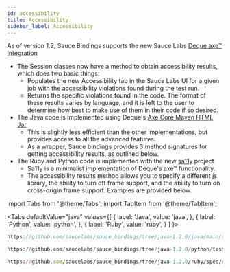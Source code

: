 ```yaml
---
id: accessibility
title: Accessibility
sidebar_label: Accessibility
---
```


As of version 1.2, Sauce Bindings supports the new Sauce Labs 
[Deque axe™ Integration](https://docs.saucelabs.com/basics/integrations/deque/index.html)

* The Session classes now have a method to obtain accessibility results, which does two basic things:
    * Populates the new Accessibility tab in the Sauce Labs UI for a given job 
      with the accessibility violations found during the test run.
    * Returns the specific violations found in the code. The format of these results varies by language, and it is left to the user 
      to determine how best to make use of them in their code if so desired.
* The Java code is implemented using Deque's [Axe Core Maven HTML Jar](https://github.com/dequelabs/axe-core-maven-html)
    * This is slightly less efficient than the other implementations, but provides access to all the advanced features.
    * As a wrapper, Sauce bindings provides 3 method signatures for getting accessibility results, as outlined below.
* The Ruby and Python code is implemented with the new [sa11y](https://github.com/saucelabs/sa11y) project
    * Sa11y is a minimalist implementation of Deque's axe™ functionality.
    * The accessibility results method allows you to specify a different js library, the ability to turn off frame support,
      and the ability to turn on cross-origin frame support. Examples are provided below.

import Tabs from '@theme/Tabs';
import TabItem from '@theme/TabItem';

<Tabs
defaultValue="java"
values={[
{ label: 'Java', value: 'java', },
{ label: 'Python', value: 'python', },
{ label: 'Ruby', value: 'ruby', }
]
}>

<TabItem value="java">

```java reference
https://github.com/saucelabs/sauce_bindings/tree/java-1.2.0/java/main/src/main/java/com/saucelabs/saucebindings/examples/AccessibilityTest.java
```

</TabItem>
<TabItem value="python">

```python reference
https://github.com/saucelabs/sauce_bindings/tree/java-1.2.0/python/tests/examples/test_accessibility.py
```

</TabItem>
<TabItem value="ruby">

```ruby reference
https://github.com/saucelabs/sauce_bindings/tree/java-1.2.0/ruby/spec/examples/accessibility_spec.rb
```

</TabItem>
</Tabs>
